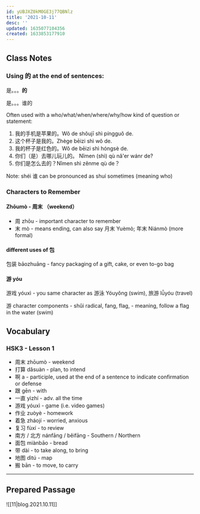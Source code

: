 ```yaml
---
id: yUBJXZ0kM0GE3j77QBNlz
title: '2021-10-11'
desc: ''
updated: 1635077104356
created: 1633853177910
---
```


## Class Notes

### Using 的 at the end of sentences:

是。。。**的**

是。。。谁的

Often used with a who/what/when/where/why/how kind of question or statement:

1. 我的手机是苹果的。Wǒ de shǒujī shì píngguǒ de.
1. 这个杯子是我的。Zhège bēizi shì wǒ de.
1. 我的杯子是红色的。Wǒ de bēizi shì hóngsè de.
1. 你们（是）去哪儿玩儿的。 Nǐmen (shì) qù nǎ'er wánr de?
1. 你们是怎么去的？Nǐmen shì zěnme qù de？

Note: shéi 谁 can be pronounced as shuí sometimes (meaning who)


### Characters to Remember

#### Zhōumò - **周**末 （weekend）

- 周 zhōu - important character to remember
- 末 mò - means ending, can also say 月末 Yuèmò; 年末 Niánmò
 (more formal)

#### different uses of 包

包装 bāozhuāng - fancy packaging of a gift, cake, or even to-go bag

#### 游 yóu

游戏 yóuxì - you same character as 游泳 Yóuyǒng (swim), 旅游 lǚyóu (travel)

游 character components - shǔi radical, fang, flag, - meaning, follow a flag in the water (swim)

## Vocabulary

### HSK3 - Lesson 1

- 周末 zhōumò - weekend
- 打算 dǎsuàn - plan, to intend
- 啊 a - participle, used at the end of a sentence to indicate confirmation or defense
- 跟 gēn - with
- 一直 yìzhí - adv. all the time
- 游戏 yóuxì - game (i.e. video games)
- 作业 zuòyè - homework
- 着急 zháojí - worried, anxious
- 复习 fùxí - to review
- 南方 / 北方 nánfāng / běifāng - Southern / Northern
- 面包 miànbāo - bread
- 带 dài - to take along, to bring
- 地图 dìtú - map 
- 搬 bān - to move, to carry

---

## Prepared Passage

![[11|blog.2021.10.11]]
